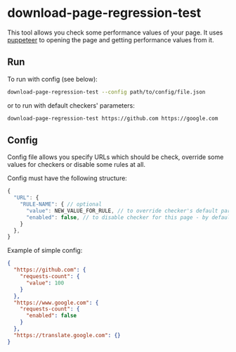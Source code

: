 # download-page-regression-test

This tool allows you check some performance values of your page.
It uses [puppeteer](https://github.com/GoogleChrome/puppeteer) to opening the page and getting performance values from it.

## Run

To run with config (see below):

```bash
download-page-regression-test --config path/to/config/file.json
```

or to run with default checkers' parameters:

```bash
download-page-regression-test https://github.com https://google.com
```

## Config

Config file allows you specify URLs which should be check, override some values for checkers or disable some rules at all.

Config must have the following structure:

```javascript
{
  "URL": {
    "RULE-NAME": { // optional
      "value": NEW_VALUE_FOR_RULE, // to override checker's default parameter
      "enabled": false, // to disable checker for this page - by default all checkers are enabled
    }
  },
}
```

Example of simple config:

```json
{
  "https://github.com": {
    "requests-count": {
      "value": 100
    }
  },
  "https://www.google.com": {
    "requests-count": {
      "enabled": false
    }
  },
  "https://translate.google.com": {}
}
```
